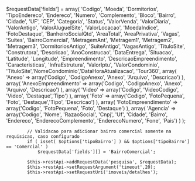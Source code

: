  $requestData['fields'] = array(
                'Codigo', 'Moeda', 'Dormitorios',
                'TipoEndereco', 'Endereco', 'Numero', 'Complemento', 'Bloco', 'Bairro', 'Cidade', 'UF', 'CEP',
                'Categoria', 'Status', 'ValorVenda', 'ValorDiaria',
                'ValorAntigo', 'ValorAluguelSite',
                'ValorLocacao', 'MoedaIndice', 'FotoDestaque', 'BanheiroSocialQtd',
                'AreaTotal', 'AreaPrivativa', 'Vagas', 'Suites', 'BairroComercial',
                'MetragemAnt', 'Metragem1', 'Metragem2', 'Metragem3', 'DormitoriosAntigo', 'SuiteAntigo', 'VagasAntigo', 
                'TituloSite', 'Construtora', 'Descricao', 'AnoConstrucao', 'DataEntrega', 'Situacao',
                'Latitude', 'Longitude', 'Empreendimento', 'DescricaoEmpreendimento', 'Caracteristicas',
                'InfraEstrutura', 'ValorIptu', 'ValorCondominio', 'TituloSite','NomeCondominio','DataHoraAtualizacao', 'Tour360',
                array(
                    'Anexo' => array('Codigo', 'CodigoAnexo', 'Anexo', 'Arquivo', 'Descricao')
                ),
                array(
                    'AnexoEmpreendimento' => array('Codigo', 'CodigoAnexo', 'Anexo', 'Arquivo', 'Descricao')
                ),
                array(
                    'Video' => array('Codigo', 'VideoCodigo', 'Video', 'Destaque','Tipo')
                ),
                array(
                    'Foto' => array('Codigo', 'FotoPequena', 'Foto', 'Destaque','Tipo', 'Descricao')
                ),
                array(
                    'FotoEmpreendimento' => array('Codigo', 'FotoPequena', 'Foto', 'Destaque')
                ),
                array(
                    'Agencia' => array('Codigo', 'Nome', 'RazaoSocial', 'Cnpj', 'Uf', 'Cidade', 'Bairro', 'Endereco', 'EnderecoComplemento', 'EnderecoNumero', 'Fone', 'Pais')
                )
            );

            // Validacao para adicionar bairro comercial somente na requisicao, caso configurado
            if ( isset( $options['tipoBairro'] ) && $options['tipoBairro'] == 'Comercial' )
                $requestData['fields'][] = 'BairroComercial';

            $this->restApi->addRequestData('pesquisa', $requestData);
            $this->restApi->setRequestArgument('timeout',20);
            $this->restApi->setRequestUri('imoveis/detalhes');
